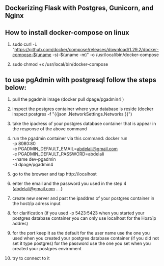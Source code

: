 ## Dockerizing Flask with Postgres, Gunicorn, and Nginx

## How to install docker-compose on linux

1. sudo curl -L "https://github.com/docker/compose/releases/download/1.29.2/docker-compose-$(uname -s)-$(uname -m)" -o /usr/local/bin/docker-compose

2. sudo chmod +x /usr/local/bin/docker-compose

## to use pgAdmin with postgresql follow the steps below:

1. pull the pgadmin image (docker pull dpage/pgadmin4 )
2. inspect the postgres container where your database is reside (docker inspect postgres -f "{{json .NetworkSettings.Networks }}")
3. take the ipadress of your postgres database container that is appear in the response of the above command
4. run the pgadmin container via this command:
   docker run \
   -p 8080:80 \
    -e PGADMIN_DEFAULT_EMAIL=abdelali@gmail.com \
    -e PGADMIN_DEFAULT_PASSWORD=abdelali \
    --name dev-pgadmin \
   -d dpage/pgadmin4
5. go to the browser and tap http://localhost
6. enter the email and the password you used in the step 4 (abdelali@gmail.com ....)
7. create new server and past the ipaddres of your postgres container in the host/ip adress input
8. for clarification (if you used -p 5423:5423 when you started your postgres database container you can only use localhost for the Host/ip addres)

9. for the port keep it as the default for the user name use the one you used when you created your postgres database container (if you did not set it type postgres) for the password use the one you set when you created your postgres envirnment

10. try to connect to it
